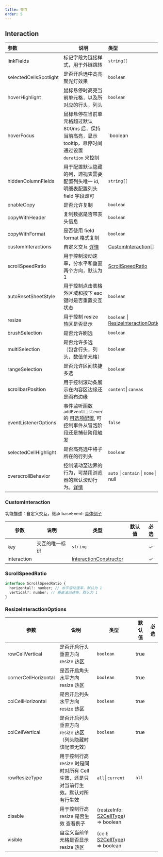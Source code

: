 ```yaml
---
title: 交互
order: 5
---
```


## Interaction

| 参数                                   | 说明                                                  | 类型                                                                                     | 默认值  | 必选  |
|:-------------------------------------| ----------------------------------------- | :--------------------------------------------------------------------------------------- | :------ | :---: |
| linkFields                           | 标记字段为链接样式，用于外链跳转                      | `string[]`                                                                               |         |       |
| selectedCellsSpotlight               | 是否开启选中高亮聚光灯效果                            | `boolean`                                                                                | `false` |       |
| hoverHighlight                       | 鼠标悬停时高亮当前单元格，以及所对应的行头，列头      | `boolean`                                                                                | `true`  |       |
| hoverFocus                           | 鼠标悬停在当前单元格超过默认 800ms 后，保持当前高亮，显示 tooltip，悬停时间通过设置 `duration` 来控制     | `boolean | {duration: number}`                                                                                | `true`  |       |
| hiddenColumnFields                   | 用于配置默认隐藏的列，透视表需要配置列头唯一 id, 明细表配置列头 field 字段即可                                | `string[]`                                                                               |         |       |
| enableCopy                           | 是否允许复制                                          | `boolean`                                                                                | `false` |       |
| copyWithHeader                       | 复制数据是否带表头信息                               | `boolean`                                                                                | `false` |       |
| copyWithFormat                       | 是否使用 field format 格式复制                        | `boolean`                                                                                | `false` |       |
| customInteractions                   | 自定义交互 [详情](/zh/docs/manual/advanced/interaction/custom)                                          | [CustomInteraction[]](#custominteraction)                                                |         |       |
| scrollSpeedRatio                     | 用于控制滚动速率，分水平和垂直两个方向，默认为 1      | [ScrollSpeedRatio](#scrollspeedratio)                                |         |       |
| autoResetSheetStyle                  | 用于控制点击表格外区域和按下 esc 键时是否重置交互状态 | `boolean`                                                                                | `true`  |       |
| resize                               | 用于控制 resize 热区是否显示                          | `boolean`   \| [ResizeInteractionOptions](#resizeinteractionoptions) | `true`  |       |
| brushSelection                       | 是否允许刷选                         | `boolean` | `true`  |       |
| multiSelection                       | 是否允许多选 （包含行头，列头，数值单元格）                         | `boolean` | `true`  |       |
| rangeSelection                       | 是否允许区间快捷多选                         | `boolean` | `true`  |       |
| scrollbarPosition                    | 用于控制滚动条展示在内容区边缘还是画布边缘 | `content`\| `canvas`  | `content`  |   |
| eventListenerOptions                 | 事件监听函数 `addEventListener` 的 [可选项配置](https://developer.mozilla.org/zh-CN/docs/Web/API/EventTarget/addEventListener), 可控制事件从冒泡阶段还是捕获阶段触发 | `false`  |   |
| selectedCellHighlight                | 是否高亮选中格子所在的行列头                         | `boolean` | `false`  |       |
| overscrollBehavior                   | 控制滚动至边界的行为，可禁用浏览器的默认滚动行为。[详情](/zh/docs/manual/advanced/interaction/basic/#修改滚动至边界行为) | `auto` \| `contain` \| `none` \| null  |  `auto` |

### CustomInteraction

功能描述：自定义交互，继承 baseEvent:  [具体例子](/zh/docs/manual/advanced/interaction/custom)

| 参数        | 说明           | 类型                                              | 默认值 | 必选  |
| ----------- | -------------- | ------------------------------------------------- | ------ | :---: |
| key         | 交互的唯一标识 | `string`                                          |        |   ✓   |
| interaction |                | [InteractionConstructor](/zh/docs/api/basic-class/interaction#interactionconstructor) |        |   ✓   |

### ScrollSpeedRatio

```js
interface ScrollSpeedRatio {
  horizontal?: number; // 水平滚动速率，默认为 1
  vertical?: number; // 垂直滚动速率，默认为 1
}
```

### ResizeInteractionOptions

| 参数                 | 说明                                                                               | 类型              | 默认值 | 必选  |
| -------------------- | ---------------------------------------------------------------------------------- | ----------------- | ------ | :---: |
| rowCellVertical      | 是否开启行头垂直方向 resize 热区                                                   | `boolean`         | true   |       |
| cornerCellHorizontal | 是否开启角头水平方向 resize 热区                                                   | `boolean`         | true   |       |
| colCellHorizontal    | 是否开启列头水平方向 resize 热区                                                   | `boolean`         | true   |       |
| colCellVertical      | 是否开启列头垂直方向 resize 热区 （列头隐藏时该配置无效）                                                   | `boolean`         | true   |       |
| rowResizeType        | 用于控制行高 resize 时是同时对所有 Cell 生效，还是只对当前行生效。默认对所有行生效 | `all`\| `current` | `all`  |       |
| disable        | 用于控制行高 resize 是否生效 查看例子 | (resizeInfo: [S2CellType](/zh/docs/api/components/sheet-component#resizeinfo)) => boolean |   |       |
| visible        | 自定义当前单元格是否显示 resize 热区 | (cell: [S2CellType](/zh/docs/api/basic-class/base-cell)) => boolean |   |       |
